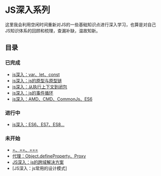 # JS深入系列
这里我会利用空闲时间重新对JS的一些基础知识点进行深入学习，也算是对自己JS知识体系的回顾和梳理，查漏补缺，温故知新。

## 目录


### 已完成

- [js深入：var、let、const](./js-variable.html)
- [js深入：js的原型与原型链](./prototype.html)
- [js深入：从执行上下文到闭包](./closure.html)
- [js深入：js的事件循环](./async-js.html)
- [js深入：AMD、CMD、CommonJs、ES6](./js-module.html)


### 进行中


- [js深入：ES6、ES7、ES8...](./js-es6.html)




### 未开始


- [=、==、===](js-value.html)
- [代理：Object.defineProperty、Proxy](./proxy.html)
- [JS深入：js的跨域解决方案](./js-cross-domain.html)
- [JS深入：js常用的设计模式]